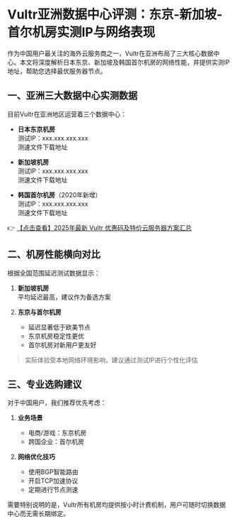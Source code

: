 # Vultr亚洲数据中心评测：东京-新加坡-首尔机房实测IP与网络表现

作为中国用户最关注的海外云服务商之一，Vultr在亚洲布局了三大核心数据中心。本文将深度解析日本东京、新加坡及韩国首尔机房的网络性能，并提供实测IP地址，帮助您选择最优服务器节点。

## 一、亚洲三大数据中心实测数据

目前Vultr在亚洲地区运营着三个数据中心：

- **日本东京机房**  
  测试IP：xxx.xxx.xxx.xxx  
  测速文件下载地址

- **新加坡机房**  
  测试IP：xxx.xxx.xxx.xxx  
  测速文件下载地址

- **韩国首尔机房**（2020年新增）  
  测试IP：xxx.xxx.xxx.xxx  
  测速文件下载地址

👉 [【点击查看】2025年最新 Vultr 优惠码及特价云服务器方案汇总](https://bit.ly/VuLtr)

## 二、机房性能横向对比

根据全国范围延迟测试数据显示：

1. **新加坡机房**  
   平均延迟最高，建议作为备选方案

2. **东京与首尔机房**  
   - 延迟显著低于欧美节点
   - 东京机房稳定性更优
   - 首尔机房对新用户更友好

> 实际体验受本地网络环境影响，建议通过测试IP进行个性化评估

## 三、专业选购建议

对于中国用户，我们推荐优先考虑：

1. **业务场景**  
   - 电商/游戏：东京机房
   - 跨国企业：首尔机房

2. **网络优化技巧**  
   - 使用BGP智能路由
   - 开启TCP加速协议
   - 定期进行节点测速

需要特别说明的是，Vultr所有机房均提供按小时计费机制，用户可随时切换数据中心而无需长期绑定。